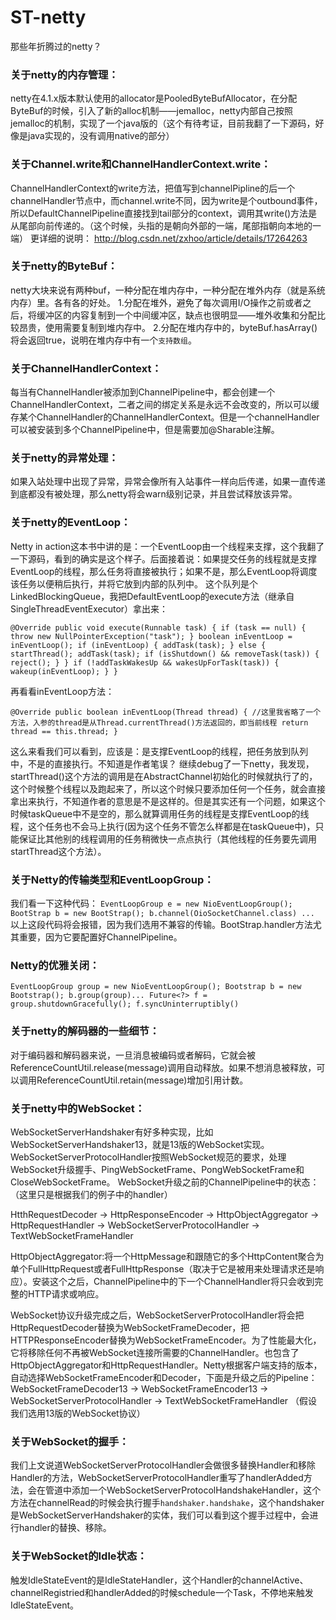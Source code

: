 # ST-netty
那些年折腾过的netty？

### 关于netty的内存管理：
netty在4.1.x版本默认使用的allocator是PooledByteBufAllocator，在分配ByteBuf的时候，引入了新的alloc机制——jemalloc，netty内部自己按照jemalloc的机制，实现了一个java版的（这个有待考证，目前我翻了一下源码，好像是java实现的，没有调用native的部分）

### 关于Channel.write和ChannelHandlerContext.write：
ChannelHandlerContext的write方法，把值写到channelPipline的后一个channelHandler节点中，而channel.write不同，因为write是个outbound事件，所以DefaultChannelPipeline直接找到tail部分的context，调用其write()方法是从尾部向前传递的。（这个时候，头指的是朝向外部的一端，尾部指朝向本地的一端）
更详细的说明：
http://blog.csdn.net/zxhoo/article/details/17264263

### 关于netty的ByteBuf：
netty大块来说有两种buf，一种分配在堆内存中，一种分配在堆外内存（就是系统内存）里。各有各的好处。
1.分配在堆外，避免了每次调用I/O操作之前或者之后，将缓冲区的内容复制到一个中间缓冲区，缺点也很明显——堆外收集和分配比较昂贵，使用需要复制到堆内存中。
2.分配在堆内存中的，byteBuf.hasArray()将会返回true，说明在堆内存中有一个`支持数组`。

### 关于ChannelHandlerContext：
每当有ChannelHandler被添加到ChannelPipeline中，都会创建一个ChannelHandlerContext，二者之间的绑定关系是永远不会改变的，所以可以缓存某个ChannelHandler的ChannelHandlerContext。但是一个channelHandler可以被安装到多个ChannelPipeline中，但是需要加@Sharable注解。

### 关于netty的异常处理：
如果入站处理中出现了异常，异常会像所有入站事件一样向后传递，如果一直传递到底都没有被处理，那么netty将会warn级别记录，并且尝试释放该异常。

### 关于netty的EventLoop：
Netty in action这本书中讲的是：一个EventLoop由一个线程来支撑，这个我翻了一下源码，看到的确实是这个样子。后面接着说：如果提交任务的线程就是支撑EventLoop的线程，那么任务将直接被执行；如果不是，那么EventLoop将调度该任务以便稍后执行，并将它放到内部的队列中。
这个队列是个LinkedBlockingQueue，我把DefaultEventLoop的execute方法（继承自SingleThreadEventExecutor）拿出来：

``
@Override
public void execute(Runnable task) {
    if (task == null) {
        throw new NullPointerException("task");
    }
    boolean inEventLoop = inEventLoop();
    if (inEventLoop) {
        addTask(task);
    } else {
        startThread();
        addTask(task);
        if (isShutdown() && removeTask(task)) {
            reject();
        }
    }
    if (!addTaskWakesUp && wakesUpForTask(task)) {
        wakeup(inEventLoop);
    }
}
``

再看看inEventLoop方法：

``
@Override
public boolean inEventLoop(Thread thread) {
    //这里我省略了一个方法，入参的thread是从Thread.currentThread()方法返回的，即当前线程
    return thread == this.thread;
}
``

这么来看我们可以看到，应该是：是支撑EventLoop的线程，把任务放到队列中，不是的直接执行。不知道是作者笔误？
继续debug了一下netty，我发现，startThread()这个方法的调用是在AbstractChannel初始化的时候就执行了的，这个时候整个线程以及跑起来了，所以这个时候只要添加任何一个任务，就会直接拿出来执行，不知道作者的意思是不是这样的。但是其实还有一个问题，如果这个时候taskQueue中不是空的，那么就算调用任务的线程是支撑EventLoop的线程，这个任务也不会马上执行(因为这个任务不管怎么样都是在taskQueue中)，只能保证比其他别的线程调用的任务稍微快一点点执行（其他线程的任务要先调用startThread这个方法）。

### 关于Netty的传输类型和EventLoopGroup：
我们看一下这种代码：
``
EventLoopGroup e = new NioEventLoopGroup();
BootStrap b = new BootStrap();
b.channel(OioSocketChannel.class)
...
``
以上这段代码将会报错，因为我们选用不兼容的传输。BootStrap.handler方法尤其重要，因为它要配置好ChannelPipeline。

### Netty的优雅关闭：
``
EventLoopGroup group = new NioEventLoopGroup();
Bootstrap b = new Bootstrap();
b.group(group)...
Future<?> f = group.shutdownGracefully();
f.syncUninterruptibly()
``

### 关于netty的解码器的一些细节：
对于编码器和解码器来说，一旦消息被编码或者解码，它就会被ReferenceCountUtil.release(message)调用自动释放。如果不想消息被释放，可以调用ReferenceCountUtil.retain(message)增加引用计数。

### 关于netty中的WebSocket：
WebSocketServerHandshaker有好多种实现，比如WebSocketServerHandshaker13，就是13版的WebSocket实现。WebSocketServerProtocolHandler按照WebSocket规范的要求，处理WebSocket升级握手、PingWebSocketFrame、PongWebSocketFrame和CloseWebSocketFrame。
WebSocket升级之前的ChannelPipeline中的状态：（这里只是根据我们的例子中的handler）

HtthRequestDecoder -> HttpResponseEncoder -> HttpObjectAggregator 
-> HttpRequestHandler -> WebSocketServerProtocolHandler
-> TextWebSocketFrameHandler

HttpObjectAggregator:将一个HttpMessage和跟随它的多个HttpContent聚合为单个FullHttpRequest或者FullHttpResponse（取决于它是被用来处理请求还是响应）。安装这个之后，ChannelPipeline中的下一个ChannelHandler将只会收到完整的HTTP请求或响应。

WebSocket协议升级完成之后，WebSocketServerProtocolHandler将会把HttpRequestDecoder替换为WebSocketFrameDecoder，把HTTPResponseEncoder替换为WebSocketFrameEncoder。为了性能最大化，它将移除任何不再被WebSocket连接所需要的ChannelHandler。也包含了HttpObjectAggregator和HttpRequestHandler。Netty根据客户端支持的版本，自动选择WebSocketFrameEncoder和Decoder，下面是升级之后的Pipeline：
WebSocketFrameDecoder13 -> WebSocketFrameEncoder13
-> WebSocketServerProtocolHandler -> TextWebSocketFrameHandler
（假设我们选用13版的WebSocket协议）

### 关于WebSocket的握手：
我们上文说道WebSocketServerProtocolHandler会做很多替换Handler和移除Handler的方法，WebSocketServerProtocolHandler重写了handlerAdded方法，会在管道中添加一个WebSocketServerProtocolHandshakeHandler，这个方法在channelRead的时候会执行握手`handshaker.handshake`，这个handshaker是WebSocketServerHandshaker的实体，我们可以看到这个握手过程中，会进行handler的替换、移除。

### 关于WebSocket的Idle状态：
触发IdleStateEvent的是IdleStateHandler，这个Handler的channelActive、channelRegistried和handlerAdded的时候schedule一个Task，不停地来触发IdleStateEvent。




